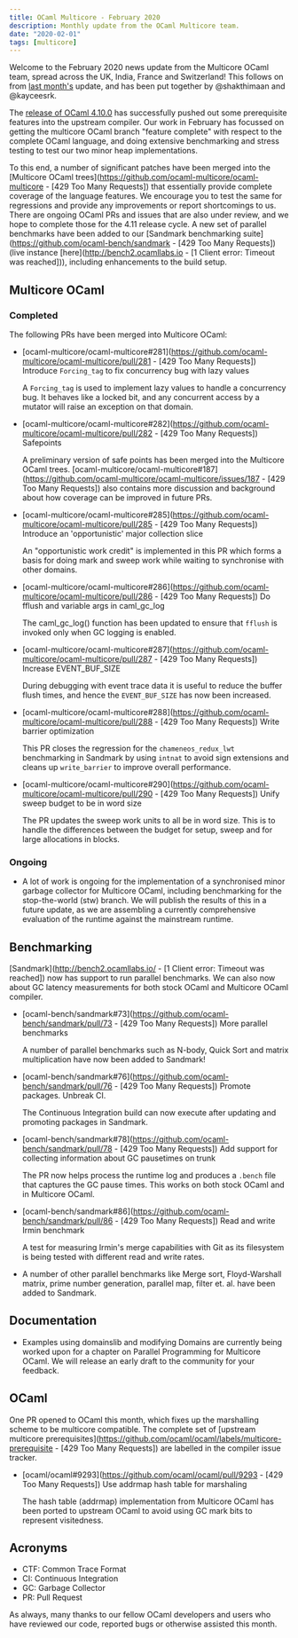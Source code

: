 ```yaml
---
title: OCaml Multicore - February 2020
description: Monthly update from the OCaml Multicore team.
date: "2020-02-01"
tags: [multicore]
---
```


Welcome to the February 2020 news update from the Multicore OCaml team, spread across the UK, India, France and Switzerland! This follows on from [last month's](https://discuss.ocaml.org/t/multicore-ocaml-january-2020-update/5090) update, and has been put together by @shakthimaan and @kayceesrk. 

The [release of OCaml 4.10.0](https://discuss.ocaml.org/t/ocaml-4-10-released/5194) has successfully pushed out some prerequisite features into the upstream compiler.  Our work in February has focussed on getting the multicore OCaml branch "feature complete" with respect to the complete OCaml language, and doing extensive benchmarking and stress testing to test our two minor heap implementations.

To this end, a number of significant patches have been merged into the [Multicore OCaml trees](https://github.com/ocaml-multicore/ocaml-multicore - [429 Too Many Requests]) that essentially provide complete coverage of the language features. We encourage you to test the same for regressions and provide any improvements or report shortcomings to us. There are ongoing OCaml PRs and issues that are also under review, and we hope to complete those for the 4.11 release cycle. A new set of parallel benchmarks have been added to our [Sandmark benchmarking suite](https://github.com/ocaml-bench/sandmark - [429 Too Many Requests]) (live instance [here](http://bench2.ocamllabs.io - [1 Client error: Timeout was reached])), including enhancements to the build setup.

## Multicore OCaml

### Completed

The following PRs have been merged into Multicore OCaml:

* [ocaml-multicore/ocaml-multicore#281](https://github.com/ocaml-multicore/ocaml-multicore/pull/281 - [429 Too Many Requests])
  Introduce `Forcing_tag` to fix concurrency bug with lazy values

  A `Forcing_tag` is used to implement lazy values to handle a concurrency bug. It behaves like a locked bit, and any concurrent access by a mutator will raise an exception on that domain.

* [ocaml-multicore/ocaml-multicore#282](https://github.com/ocaml-multicore/ocaml-multicore/pull/282 - [429 Too Many Requests])
  Safepoints

  A preliminary version of safe points has been merged into the Multicore OCaml trees. [ocaml-multicore/ocaml-multicore#187](https://github.com/ocaml-multicore/ocaml-multicore/issues/187 - [429 Too Many Requests]) also contains more discussion and background about how coverage can be improved in future PRs.
 
* [ocaml-multicore/ocaml-multicore#285](https://github.com/ocaml-multicore/ocaml-multicore/pull/285 - [429 Too Many Requests])
  Introduce an 'opportunistic' major collection slice

  An "opportunistic work credit" is implemented in this PR which forms a basis for doing mark and sweep work while waiting to synchronise with other domains.

* [ocaml-multicore/ocaml-multicore#286](https://github.com/ocaml-multicore/ocaml-multicore/pull/286 - [429 Too Many Requests])
  Do fflush and variable args in caml_gc_log

  The caml_gc_log() function has been updated to ensure that `fflush` is invoked only when GC logging is enabled.

* [ocaml-multicore/ocaml-multicore#287](https://github.com/ocaml-multicore/ocaml-multicore/pull/287 - [429 Too Many Requests])
  Increase EVENT_BUF_SIZE

  During debugging with event trace data it is useful to reduce the buffer flush times, and hence the `EVENT_BUF_SIZE` has now been increased.

* [ocaml-multicore/ocaml-multicore#288](https://github.com/ocaml-multicore/ocaml-multicore/pull/288 - [429 Too Many Requests])
  Write barrier optimization

  This PR closes the regression for the `chameneos_redux_lwt` benchmarking in Sandmark by using `intnat` to avoid sign extensions and cleans up `write_barrier` to improve overall performance.

* [ocaml-multicore/ocaml-multicore#290](https://github.com/ocaml-multicore/ocaml-multicore/pull/290 - [429 Too Many Requests])
  Unify sweep budget to be in word size

  The PR updates the sweep work units to all be in word size. This is to handle the differences between the budget for setup, sweep and for large allocations in blocks.

### Ongoing

* A lot of work is ongoing for the implementation of a synchronised minor garbage collector for Multicore OCaml, including benchmarking for the stop-the-world (stw) branch.  We will publish the results of this in a future update, as we are assembling a currently comprehensive evaluation of the runtime against the mainstream runtime.

## Benchmarking

[Sandmark](http://bench2.ocamllabs.io/ - [1 Client error: Timeout was reached]) now has support to run parallel benchmarks. We can also now about GC latency measurements for both stock OCaml and Multicore OCaml compiler.

* [ocaml-bench/sandmark#73](https://github.com/ocaml-bench/sandmark/pull/73 - [429 Too Many Requests])
  More parallel benchmarks

  A number of parallel benchmarks such as N-body, Quick Sort and matrix multiplication have now been added to Sandmark!

* [ocaml-bench/sandmark#76](https://github.com/ocaml-bench/sandmark/pull/76 - [429 Too Many Requests])
  Promote packages. Unbreak CI.

  The Continuous Integration build can now execute after updating and promoting packages in Sandmark.

* [ocaml-bench/sandmark#78](https://github.com/ocaml-bench/sandmark/pull/78 - [429 Too Many Requests])
  Add support for collecting information about GC pausetimes on trunk

  The PR now helps process the runtime log and produces a `.bench` file that captures the GC pause times. This works on both stock OCaml and in Multicore OCaml.

* [ocaml-bench/sandmark#86](https://github.com/ocaml-bench/sandmark/pull/86 - [429 Too Many Requests])
  Read and write Irmin benchmark

  A test for measuring Irmin's merge capabilities with Git as its filesystem is being tested with different read and write rates.

* A number of other parallel benchmarks like Merge sort, Floyd-Warshall matrix, prime number generation, parallel map, filter et. al. have been added to Sandmark.

## Documentation

* Examples using domainslib and modifying Domains are currently being worked upon for a chapter on Parallel Programming for Multicore OCaml. We will release an early draft to the community for your feedback.

## OCaml

One PR opened to OCaml this month, which fixes up the marshalling scheme to be multicore compatible. The complete set of [upstream multicore prerequisites](https://github.com/ocaml/ocaml/labels/multicore-prerequisite - [429 Too Many Requests]) are labelled in the compiler issue tracker.

* [ocaml/ocaml#9293](https://github.com/ocaml/ocaml/pull/9293 - [429 Too Many Requests]) Use addrmap hash table for marshaling

  The hash table (addrmap) implementation from Multicore OCaml has been ported to upstream OCaml to avoid using GC mark bits to represent visitedness.

## Acronyms

* CTF: Common Trace Format
* CI: Continuous Integration
* GC: Garbage Collector
* PR: Pull Request

As always, many thanks to our fellow OCaml developers and users who have reviewed our code, reported bugs or otherwise assisted this month.